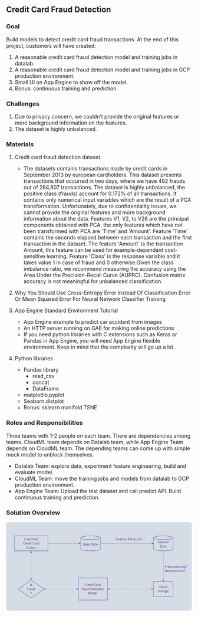 ## Credit Card Fraud Detection

### Goal
Build models to detect credit card fraud transactions. At the end of this project, customers will have created:

1. A reasonable credit card fraud detection model and training jobs in datalab.
2. A reasonable credit card fraud detection model and training jobs in GCP production environment.
3. Small UI on App Engine to show off the model.
4. Bonus: continuous training and prediction.

### Challenges
1. Due to privacy concern, we couldn’t provide the original features or more background information on the features.
2. The dataset is highly unbalanced.

### Materials
1. Credit card fraud detection dataset.

    * The datasets contains transactions made by credit cards in September 2013 by european cardholders. This dataset presents transactions that occurred in two days, where we have 492 frauds out of 284,807 transactions. The dataset is highly unbalanced, the positive class (frauds) account for 0.172% of all transactions. It contains only numerical input variables which are the result of a PCA transformation. Unfortunately, due to confidentiality issues, we cannot provide the original features and more background information about the data. Features V1, V2, to V28 are the principal components obtained with PCA, the only features which have not been transformed with PCA are 'Time' and 'Amount'. Feature 'Time' contains the seconds elapsed between each transaction and the first transaction in the dataset. The feature 'Amount' is the transaction Amount, this feature can be used for example-dependant cost-sensitive learning. Feature 'Class' is the response variable and it takes value 1 in case of fraud and 0 otherwise.Given the class imbalance ratio, we recommend measuring the accuracy using the Area Under the Precision-Recall Curve (AUPRC). Confusion matrix accuracy is not meaningful for unbalanced classification.

2. Why You Should Use Cross-Entropy Error Instead Of Classification Error Or Mean Squared Error For Neural Network Classifier Training

3. App Engine Standard Environment Tutorial

    * App Engine example to predict car accident from images
    * An HTTP server running on GAE for making online predictions
    * If you need python libraries with C extensions such as Keras or Pandas in App Engine, you will need App Engine flexible environment. Keep in mind that the complexity will go up a lot.

4. Python libraries
    * Pandas library
        * read_csv
        * concat
        * DataFrame
    * matplotlib.pyplot
    * Seaborn.distplot
    * Bonus: sklearn.manifold.TSNE

### Roles and Responsibilities

Three teams with 1-2 people on each team. There are dependencies among teams. CloudML team depends on Datalab team, while App Engine Team depends on CloudML team. The depending teams can come up with simple mock model to unblock themselves.

* Datalab Team: explore data, experiment feature engineering, build and evaluate model.
* CloudML Team: move the training jobs and models from datalab to GCP production environment.
* App Engine Team: Upload the test dataset and call predict API. Build continuous training and prediction.

### Solution Overview

![Credit Card Fraud Detection Flow](./images/creditcardfraud.jpg "CreditCard Fraud Detection Flow")